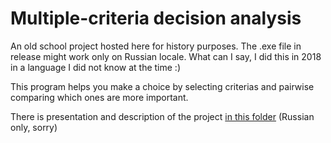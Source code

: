 # Multiple-criteria decision analysis

An old school project hosted here for history purposes. The .exe file in release might work only on Russian locale. What can I say, I did this in 2018 in a language I did not know at the time :)

This program helps you make a choice by selecting criterias and pairwise comparing which ones are more important.

There is presentation and description of the project [in this folder](/docs) (Russian only, sorry)